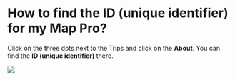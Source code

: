 # How to find the ID (unique identifier) for my Map Pro?

<p class="no-margin">Click on the three dots next to the Trips and click on the <b>About</b>. You can find the <b>ID (unique identifier)</b> there.</p>
<p class="no-margin"></p>
<div class="intercom-container"><img src="/assets/img/teams-pro/image_132.png"></div>

<Hubspot />

